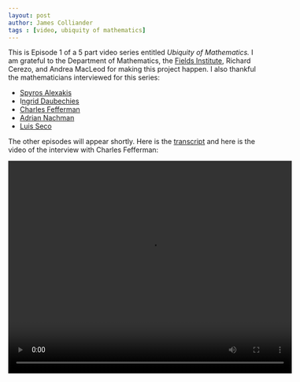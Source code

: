 ```yaml
---
layout: post
author: James Colliander
tags : [video, ubiquity of mathematics]
---
```


<!-- -->

This is Episode 1 of a 5 part video series entitled <em>Ubiquity of Mathematics.</em> I am grateful to the Department of Mathematics, the <a href="http://www.fields.utoronto.ca/">Fields Institute</a>, Richard Cerezo, and Andrea MacLeod for making this project happen. 
I also thankful the mathematicians interviewed for this series:
<ul>
	<li><a href="http://www.math.toronto.edu/cms/alexakis-spyros/">Spyros Alexakis</a></li>
	<li>I<a href="http://fds.duke.edu/db/aas/math/ingrid">ngrid Daubechies</a></li>
	<li><a href="https://www.math.princeton.edu/directory/charles-fefferman">Charles Fefferman</a></li>
	<li><a href="http://www.math.toronto.edu/cms/nachman-adrian/">Adrian Nachman</a></li>
	<li><a href="http://www.risklab.ca/seco/">Luis Seco</a></li>
</ul>
The other episodes will appear shortly. Here is the <a href="http://blog.math.toronto.edu/colliand/files/2013/05/Charles-Fefferman-Interview-Transcript.pdf">transcript</a> and here is the video of the interview with Charles Fefferman:


<p>
<video controls height="432" width="576">
<source src="http://share.math.toronto.edu/users/rcerezo/cb572ea82fa9d460f0ca69e329fb019e.mp4"
type='video/mp4; codecs="avc1.42E01E,mp4a.40.2"'>
<source src="http://share.math.toronto.edu/users/rcerezo/03eb5d317dcbad672219d22671c3ecde.ogg"
type='video/ogg; codecs="theora,vorbis"'>
<source src="http://share.math.toronto.edu/users/rcerezo/c5db032800cce91b307ac40cd293e560.webm"
type='video/webm; codecs="vp8,vorbis"'>
Your browser does not support the &lt;video&gt; tag.
</video>
</p>
